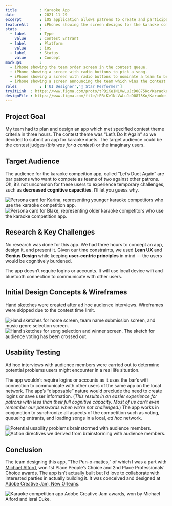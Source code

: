 ```yaml
---
title          : Karaoke App
date           : 2021-11-29
excerpt        : iOS application allows patrons to create and participate in ad hoc karaoke competitions.
featureAlt     : iPhones showing the screen designs for the karaoke competiton app.
stats          : 
  - label      : Type
    value      : Contest Entrant
  - label      : Platform
    value      : iOS
  - label      : Status
    value      : Concept
mockups        : 
  - iPhone showing the team order screen in the contest queue.
  - iPhone showing a screen with radio buttons to pick a song.
  - iPhone showing a screen with radio buttons to nominate a team to be the contest winner.
  - iPhone showing a screen announcing the team which wins the contest.
roles          : ['UI Designer','🌟 Star Performer']
tryitLink  : https://www.figma.com/proto/tPBiKe1NLVwLuJcD0875Ko/Karaoke-Competition?page-id=0%3A1&node-id=1%3A2&viewport=241%2C48%2C0.25&scaling=scale-down&starting-point-node-id=1%3A2
designFile : https://www.figma.com/file/tPBiKe1NLVwLuJcD0875Ko/Karaoke-Competition?node-id=0%3A1
---
```


## Project Goal

My team had to plan and design an app which met specified contest theme criteria in three hours. The contest theme was “Let’s Do It Again” so we decided to submit an app for karaoke duets. The target audience could be the contest judges (_this was for a contest_) or the imaginary users.

## Target Audience

The audience for the karaoke compeition app, called “Let’s Duet Again” are bar patrons who want to compete as teams of two against other patrons. Oh, it’s not uncommon for these users to experience temporary challenges, such as **decreased cognitive capacities**. I’ll let you guess why.

![Persona card for Karina, representing younger karaoke competitors who use the karaoke competition app.](/images/projects/karaoke-app/persona-1.jpg)
![Persona card for Blake, representing older karaoke competitors who use the karaoke competition app.](/images/projects/karaoke-app/persona-2.jpg)


## Research & Key Challenges

No research was done for this app. We had three hours to concept an app, design it, and present it. Given our time constraints, we used **Lean UX** and **Genius Design** while keeping **user-centric principles** in mind — the users would be cognitively burdened.

The app doesn’t require logins or accounts. It will use local device wifi and bluetooth connection to communicate with other users.

## Initial Design Concepts & Wireframes

Hand sketches were created after ad hoc audience interviews. Wireframes were skipped due to the contest time limit.

![Hand sketches for home screen, team name submission screen, and music genre selection screen.](/images/projects/karaoke-app/sketch-wireframe-1.jpg)
![Hand sketches for song selection and winner screen. The sketch for audience voting has been crossed out.](/images/projects/karaoke-app/sketch-wireframe-2.jpg)


## Usability Testing

Ad hoc interviews with audience members were carried out to determine potential problems users might encounter in a real life situation.

The app wouldn’t require logins or accounts as it uses the bar’s wifi connection to communicate with other users of the same app on the local network. The app’s “disposable” nature would preclude the need to create logins or save user information. (_This results in an easier experience for patrons with less than their full cognitive capacity. Most of us can’t even remember our passwords when we’re not challenged._) The app works in conjunction to synchronize all aspects of the competition such as voting, queueing entrants, and loading songs in a local, _ad hoc_ network.

![Potential usability problems brainstormed with audience members.](/images/projects/karaoke-app/usability-1.jpg)
![Action directives we derived from brainstorming with audience members.](/images/projects/karaoke-app/usability-2.jpg)

## Conclusion

The team designing this app, “The Pun-o-matics,” of which I was a part with [Michael Alford](https://www.michaelalford.com/), won 1st Place People’s Choice and 2nd Place Professionals’ Choice awards. The app isn’t actually built but I’d love to collaborate with interested parties in actually building it. It was conceived and designed at [Adobe Creative Jam, New Orleans](https://www.behance.net/gallery/66242371/New-Orleans-Creative-Jam-2018).

![Karaoke competition app Adobe Creative Jam awards, won by Michael Alford and isral Duke.](/images/projects/karaoke-app/awards.jpg)
